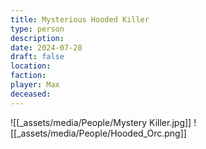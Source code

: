 ```yaml
---
title: Mysterious Hooded Killer
type: person
description: 
date: 2024-07-28
draft: false
location: 
faction: 
player: Max
deceased:
---
```

![[_assets/media/People/Mystery Killer.jpg]]
![[_assets/media/People/Hooded_Orc.png]]